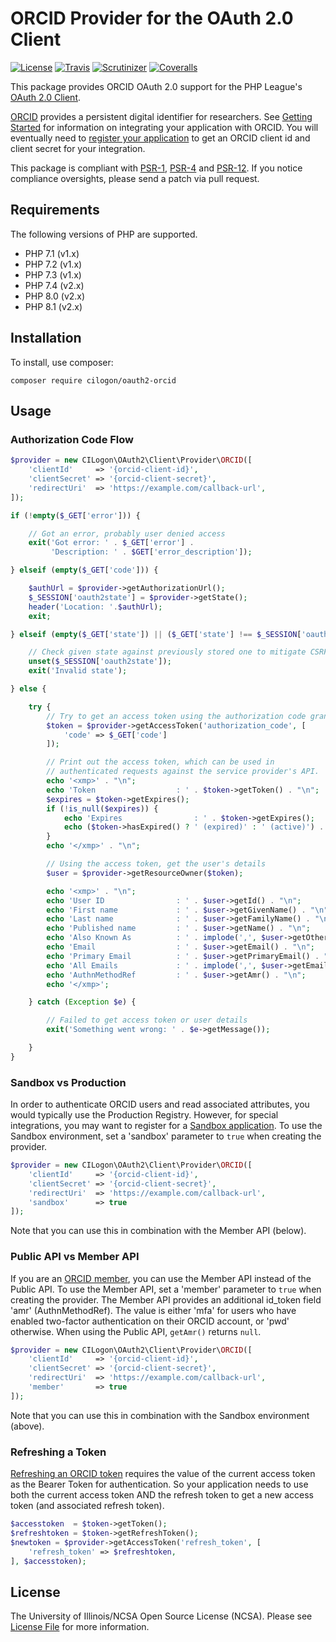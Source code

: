 # ORCID Provider for the OAuth 2.0 Client

[![License](https://img.shields.io/badge/license-NCSA-brightgreen.svg)](https://github.com/cilogon/oauth2-orcid/blob/master/LICENSE)
[![Travis](https://img.shields.io/travis/cilogon/oauth2-orcid/master.svg)](https://travis-ci.org/cilogon/oauth2-orcid)
[![Scrutinizer](https://img.shields.io/scrutinizer/g/cilogon/oauth2-orcid/master.svg)](https://scrutinizer-ci.com/g/cilogon/oauth2-orcid/)
[![Coveralls](https://img.shields.io/coveralls/cilogon/oauth2-orcid/master.svg)](https://coveralls.io/github/cilogon/oauth2-orcid?branch=master)

This package provides ORCID OAuth 2.0 support for the PHP League's [OAuth 2.0 Client](https://github.com/thephpleague/oauth2-client).

[ORCID](https://orcid.org) provides a persistent digital identifier for researchers. See [Getting Started](https://members.orcid.org/api/getting-started) for information on integrating your application with ORCID. You will eventually need to [register your application](https://orcid.org/developer-tools) to get an ORCID client id and client secret for your integration.

This package is compliant with [PSR-1][], [PSR-4][] and [PSR-12][]. If you notice compliance oversights, please send a patch via pull request.

[PSR-1]: https://github.com/php-fig/fig-standards/blob/master/accepted/PSR-1-basic-coding-standard.md
[PSR-4]: https://github.com/php-fig/fig-standards/blob/master/accepted/PSR-4-autoloader.md
[PSR-12]: https://github.com/php-fig/fig-standards/blob/master/accepted/PSR-12-extended-coding-style-guide.md

## Requirements

The following versions of PHP are supported.

* PHP 7.1 (v1.x)
* PHP 7.2 (v1.x)
* PHP 7.3 (v1.x)
* PHP 7.4 (v2.x)
* PHP 8.0 (v2.x)
* PHP 8.1 (v2.x)

## Installation

To install, use composer:

```
composer require cilogon/oauth2-orcid
```

## Usage

### Authorization Code Flow

```php
$provider = new CILogon\OAuth2\Client\Provider\ORCID([
    'clientId'     => '{orcid-client-id}',
    'clientSecret' => '{orcid-client-secret}',
    'redirectUri'  => 'https://example.com/callback-url',
]);

if (!empty($_GET['error'])) {

    // Got an error, probably user denied access
    exit('Got error: ' . $_GET['error'] . 
         'Description: ' . $GET['error_description']);

} elseif (empty($_GET['code'])) {

    $authUrl = $provider->getAuthorizationUrl();
    $_SESSION['oauth2state'] = $provider->getState();
    header('Location: '.$authUrl);
    exit;

} elseif (empty($_GET['state']) || ($_GET['state'] !== $_SESSION['oauth2state'])) {

    // Check given state against previously stored one to mitigate CSRF attack
    unset($_SESSION['oauth2state']);
    exit('Invalid state');

} else {

    try {
        // Try to get an access token using the authorization code grant
        $token = $provider->getAccessToken('authorization_code', [
            'code' => $_GET['code']
        ]);

        // Print out the access token, which can be used in 
        // authenticated requests against the service provider's API.
        echo '<xmp>' . "\n";
        echo 'Token                  : ' . $token->getToken() . "\n";
        $expires = $token->getExpires();
        if (!is_null($expires)) {
            echo 'Expires                : ' . $token->getExpires();
            echo ($token->hasExpired() ? ' (expired)' : ' (active)') . "\n";
        }
        echo '</xmp>' . "\n";

        // Using the access token, get the user's details
        $user = $provider->getResourceOwner($token);

        echo '<xmp>' . "\n";
        echo 'User ID                : ' . $user->getId() . "\n";
        echo 'First name             : ' . $user->getGivenName() . "\n";   // or getFirstName()
        echo 'Last name              : ' . $user->getFamilyName() . "\n";  // or getLastName()
        echo 'Published name         : ' . $user->getName() . "\n";
        echo 'Also Known As          : ' . implode(',', $user->getOtherNames()) . "\n";
        echo 'Email                  : ' . $user->getEmail() . "\n";       // 'Primary' preferred
        echo 'Primary Email          : ' . $user->getPrimaryEmail() . "\n";// 'Primary' ONLY
        echo 'All Emails             : ' . implode(',', $user->getEmails()) . "\n";
        echo 'AuthnMethodRef         : ' . $user->getAmr() . "\n";         // Only for Member API
        echo '</xmp>';

    } catch (Exception $e) {

        // Failed to get access token or user details
        exit('Something went wrong: ' . $e->getMessage());

    }
}
```

### Sandbox vs Production

In order to authenticate ORCID users and read associated attributes, you would typically use the Production Registry. However, for special integrations, you may want to register for a [Sandbox application](https://orcid.org/content/register-client-application-sandbox). To use the Sandbox
environment, set a 'sandbox' parameter to `true` when creating the provider.

```php
$provider = new CILogon\OAuth2\Client\Provider\ORCID([
    'clientId'     => '{orcid-client-id}',
    'clientSecret' => '{orcid-client-secret}',
    'redirectUri'  => 'https://example.com/callback-url',
    'sandbox'      => true
]);
```

Note that you can use this in combination with the Member API (below).


### Public API vs Member API

If you are an [ORCID member](https://orcid.org/about/membership), you can use the Member API instead of the Public API. To use the Member API, set a 'member' parameter to `true` when creating the provider. The Member API provides an additional id\_token field 'amr' (AuthnMethodRef). The value is either 'mfa' for users who have enabled two-factor authentication on their ORCID account, or 'pwd' otherwise. When using the Public API, `getAmr()` returns `null`.

```php
$provider = new CILogon\OAuth2\Client\Provider\ORCID([
    'clientId'     => '{orcid-client-id}',
    'clientSecret' => '{orcid-client-secret}',
    'redirectUri'  => 'https://example.com/callback-url',
    'member'       => true
]);

````

Note that you can use this in combination with the Sandbox environment (above).


### Refreshing a Token

[Refreshing an ORCID token](https://members.orcid.org/api/oauth/refresh-tokens) requires the value of the current access token as the Bearer Token for authentication. So your application needs to use both the current access token AND the refresh token to get a new access token (and associated refresh token).

```php
$accesstoken  = $token->getToken();
$refreshtoken = $token->getRefreshToken();
$newtoken = $provider->getAccessToken('refresh_token', [
    'refresh_token' => $refreshtoken,
], $accesstoken);
```

## License

The University of Illinois/NCSA Open Source License (NCSA). Please see [License File](https://github.com/cilogon/oauth2-orcid/blob/master/LICENSE) for more information.
